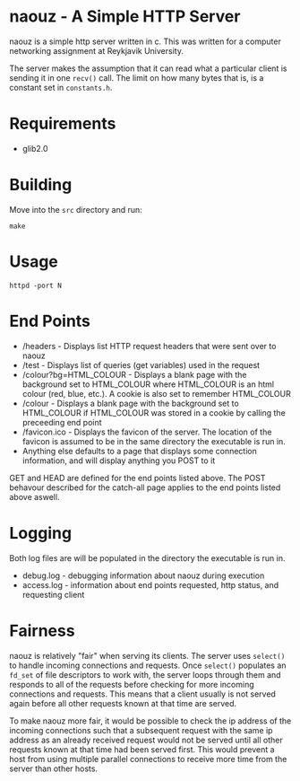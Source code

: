 # naouz - A Simple HTTP Server

naouz is a simple http server written in c. This was written for a computer networking assignment at Reykjavik University.

The server makes the assumption that it can read what a particular client is sending it in one `recv()` call. The limit on how many bytes that is, is a constant set in `constants.h`.

# Requirements

* glib2.0

# Building

Move into the `src` directory and run:

    make

# Usage

    httpd -port N

# End Points

* /headers - Displays list HTTP request headers that were sent over to naouz
* /test - Displays list of queries (get variables) used in the request
* /colour?bg=HTML_COLOUR - Displays a blank page with the background set to HTML_COLOUR where HTML_COLOUR is an html colour (red, blue, etc.). A cookie is also set to remember HTML_COLOUR
* /colour - Displays a blank page with the background set to HTML_COLOUR if HTML_COLOUR was stored in a cookie by calling the preceeding end point
* /favicon.ico - Displays the favicon of the server. The location of the favicon is assumed to be in the same directory the executable is run in.
* Anything else defaults to a page that displays some connection information, and will display anything you POST to it

GET and HEAD are defined for the end points listed above. The POST behavour described for the catch-all page applies to the end points listed above aswell.

# Logging

Both log files are will be populated in the directory the executable is run in.

* debug.log - debugging information about naouz during execution
* access.log - information about end points requested, http status, and requesting client

# Fairness

naouz is relatively "fair" when serving its clients. The server uses `select()` to handle incoming connections and requests. Once `select()` populates an `fd_set` of file descriptors to work with, the server loops through them and responds to all of the requests before checking for more incoming connections and requests. This means that a client usually is not served again before all other requests known at that time are served.

To make naouz more fair, it would be possible to check the ip address of the incoming connections such that a subsequent request with the same ip address as an already received request would not be served until all other requests known at that time had been served first. This would prevent a host from using multiple parallel connections to receive more time from the server than other hosts.
